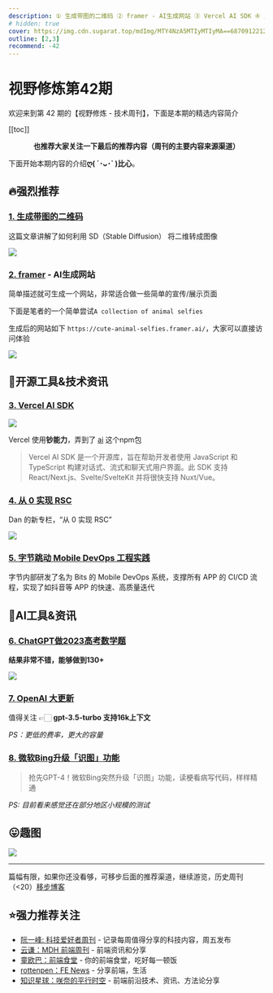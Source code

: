 ```yaml
---
description: ① 生成带图的二维码 ② framer - AI生成网站 ③ Vercel AI SDK ④ 从 0 实现 RSC ⑤ 字节跳动 Mobile DevOps 工程实践 ⑥ ChatGPT做2023高考数学题 ⑦ OpenAI 大更新 ⑧ 微软Bing升级「识图」功能
# hidden: true
cover: https://img.cdn.sugarat.top/mdImg/MTY4NzA5MTIyMTIyMA==687091221220
outline: [2,3]
recommend: -42
---
```


# 视野修炼第42期

欢迎来到第 42 期的【视野修炼 - 技术周刊】，下面是本期的精选内容简介

[[toc]]

<center>

**​也推荐大家关注一下最后的推荐内容（周刊的主要内容来源渠道）**
</center>

下面开始本期内容的介绍**ღ( ´･ᴗ･` )比心**。
## 🔥强烈推荐
### [1. 生成带图的二维码](https://stable-diffusion-art.com/qr-code)
这篇文章讲解了如何利用 SD（Stable Diffusion） 将二维转成图像

![](https://img.cdn.sugarat.top/mdImg/MTY4NzA5MjcxODczOQ==687092718739)

### [2. framer](https://www.framer.com/ai) - AI生成网站

简单描述就可生成一个网站，非常适合做一些简单的宣传/展示页面

下面是笔者的一个简单尝试`A collection of animal selfies`

生成后的网站如下 `https://cute-animal-selfies.framer.ai/`，大家可以直接访问体验

![](https://img.cdn.sugarat.top/mdImg/MTY4NzA5MzY1NjQwMg==687093656402)

## 🔧开源工具&技术资讯
### [3. Vercel AI SDK](https://vercel.com/blog/introducing-the-vercel-ai-sdk)

![](https://img.cdn.sugarat.top/mdImg/MTY4NzA5NDI2NDgxNg==687094264816)

Vercel 使用**钞能力**，弄到了 [ai](https://www.npmjs.com/package/ai) 这个npm包

>Vercel AI SDK 是一个开源库，旨在帮助开发者使用 JavaScript 和 TypeScript 构建对话式、流式和聊天式用户界面。此 SDK 支持 React/Next.js、Svelte/SvelteKit 并将很快支持 Nuxt/Vue。


### [4. 从 0 实现 RSC](https://github.com/reactwg/server-components/discussions/5)
Dan 的新专栏，“从 0 实现 RSC”

![](https://img.cdn.sugarat.top/mdImg/MTY4NzA5Mjg2ODE5Nw==687092868197)

### [5. 字节跳动 Mobile DevOps 工程实践](https://mp.weixin.qq.com/s/hR6XlxHFQTJSQQo34hWvfg)
字节内部研发了名为 Bits 的 Mobile DevOps 系统，支撑所有 APP 的 CI/CD 流程，实现了如抖音等 APP 的快速、高质量迭代


## 🤖AI工具&资讯
### [6. ChatGPT做2023高考数学题](https://mp.weixin.qq.com/s/HG_Axf38ljcaQTfi9pyJvA)
**结果非常不错，能够做到130+**

![](https://img.cdn.sugarat.top/mdImg/MTY4NzA5MzE5NTYyMQ==687093195621)


### [7. OpenAI 大更新](https://openai.com/blog/function-calling-and-other-api-updates)

值得关注 👉🏻 **gpt-3.5-turbo 支持16k上下文**

*PS：更低的费率，更大的容量*

### [8. 微软Bing升级「识图」功能](https://mp.weixin.qq.com/s/_-HvaQdnMfrXMmW380BYmA)
>抢先GPT-4！微软Bing突然升级「识图」功能，读梗看病写代码，样样精通

*PS: 目前看来感觉还在部分地区小规模的测试*


## 😛趣图
![](https://img.cdn.sugarat.top/mdImg/MTY4NzA5MTIyMTIyMA==687091221220)

---

篇幅有限，如果你还没看够，可移步后面的推荐渠道，继续游览，历史周刊（<20）[移步博客](https://sugarat.top/weekly/index.html)

## ⭐️强力推荐关注
* [阮一峰: 科技爱好者周刊](https://www.ruanyifeng.com/blog/archives.html) - 记录每周值得分享的科技内容，周五发布
* [云谦：MDH 前端周刊](https://www.yuque.com/chencheng/mdh-weekly) - 前端资讯和分享
* [童欧巴：前端食堂](https://github.com/Geekhyt/weekly) - 你的前端食堂，吃好每一顿饭
* [rottenpen：FE News](https://rottenpen.zhubai.love/) - 分享前端，生活
* [知识星球：咲奈的平行时空](https://wx.zsxq.com/dweb2/index/group/15552285284822) - 前端前沿技术、资讯、方法论分享